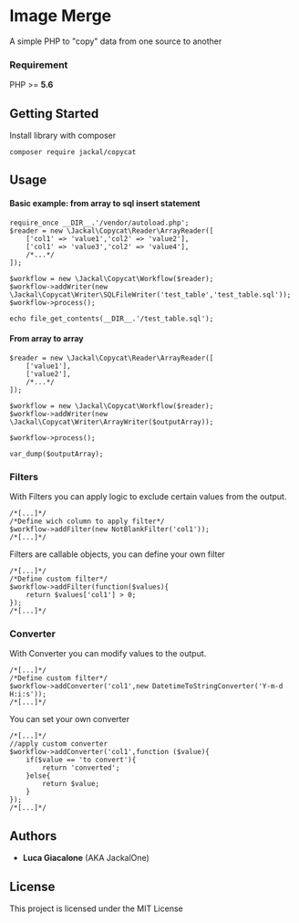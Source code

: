 # Image Merge
A simple PHP to "copy" data from one source to another

### Requirement
PHP >= **5.6**

## Getting Started
Install library with composer
```
composer require jackal/copycat
```
## Usage
#### Basic example: from array to sql insert statement
```
require_once __DIR__.'/vendor/autoload.php';
$reader = new \Jackal\Copycat\Reader\ArrayReader([
    ['col1' => 'value1','col2' => 'value2'],
    ['col1' => 'value3','col2' => 'value4'],
    /*...*/
]);

$workflow = new \Jackal\Copycat\Workflow($reader);
$workflow->addWriter(new \Jackal\Copycat\Writer\SQLFileWriter('test_table','test_table.sql'));
$workflow->process();

echo file_get_contents(__DIR__.'/test_table.sql');
```
#### From array to array
```
$reader = new \Jackal\Copycat\Reader\ArrayReader([
    ['value1'],
    ['value2'],
    /*...*/
]);

$workflow = new \Jackal\Copycat\Workflow($reader);
$workflow->addWriter(new \Jackal\Copycat\Writer\ArrayWriter($outputArray));

$workflow->process();

var_dump($outputArray);

```
### Filters
With Filters you can apply logic to exclude certain values from the output.
```
/*[...]*/
/*Define wich column to apply filter*/
$workflow->addFilter(new NotBlankFilter('col1'));
/*[...]*/
```
Filters are callable objects, you can define your own filter
```
/*[...]*/
/*Define custom filter*/
$workflow->addFilter(function($values){
    return $values['col1'] > 0;
});
/*[...]*/
```
### Converter
With Converter you can modify values to the output.
```
/*[...]*/
/*Define custom filter*/
$workflow->addConverter('col1',new DatetimeToStringConverter('Y-m-d H:i:s'));
/*[...]*/
```
You can set your own converter
```
/*[...]*/
//apply custom converter
$workflow->addConverter('col1',function ($value){
    if($value == 'to convert'){
        return 'converted';
    }else{
        return $value;
    }
});
/*[...]*/
```

## Authors
* **Luca Giacalone** (AKA JackalOne)

## License
This project is licensed under the MIT License